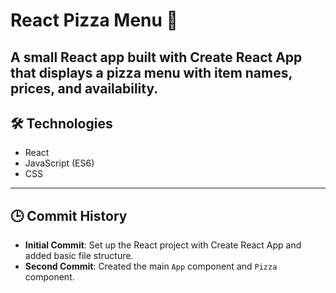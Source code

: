 # React Pizza Menu 🍕

## A small React app built with **Create React App** that displays a pizza menu with item names, prices, and availability.

## 🛠️ Technologies

- React
- JavaScript (ES6)
- CSS

---

## 🕒 Commit History

- **Initial Commit**: Set up the React project with Create React App and added basic file structure.
- **Second Commit**: Created the main `App` component and `Pizza` component.
